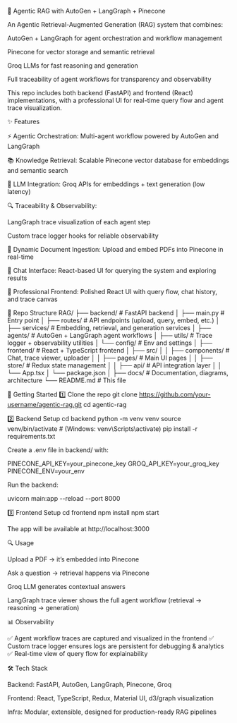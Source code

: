 🧠 Agentic RAG with AutoGen + LangGraph + Pinecone

An Agentic Retrieval-Augmented Generation (RAG) system that combines:

AutoGen + LangGraph for agent orchestration and workflow management

Pinecone for vector storage and semantic retrieval

Groq LLMs for fast reasoning and generation

Full traceability of agent workflows for transparency and observability

This repo includes both backend (FastAPI) and frontend (React) implementations, with a professional UI for real-time query flow and agent trace visualization.

✨ Features

⚡ Agentic Orchestration: Multi-agent workflow powered by AutoGen and LangGraph

📚 Knowledge Retrieval: Scalable Pinecone vector database for embeddings and semantic search

🧠 LLM Integration: Groq APIs for embeddings + text generation (low latency)

🔍 Traceability & Observability:

LangGraph trace visualization of each agent step

Custom trace logger hooks for reliable observability

📄 Dynamic Document Ingestion: Upload and embed PDFs into Pinecone in real-time

💬 Chat Interface: React-based UI for querying the system and exploring results

🎨 Professional Frontend: Polished React UI with query flow, chat history, and trace canvas

📂 Repo Structure
RAG/
├── backend/                # FastAPI backend
│   ├── main.py             # Entry point
│   ├── routes/             # API endpoints (upload, query, embed, etc.)
│   ├── services/           # Embedding, retrieval, and generation services
│   ├── agents/             # AutoGen + LangGraph agent workflows
│   ├── utils/              # Trace logger + observability utilities
│   └── config/             # Env and settings
│
├── frontend/               # React + TypeScript frontend
│   ├── src/
│   │   ├── components/     # Chat, trace viewer, uploader
│   │   ├── pages/          # Main UI pages
│   │   ├── store/          # Redux state management
│   │   ├── api/            # API integration layer
│   │   └── App.tsx
│   └── package.json
│
├── docs/                   # Documentation, diagrams, architecture
└── README.md               # This file

🚀 Getting Started
1️⃣ Clone the repo
git clone https://github.com/your-username/agentic-rag.git
cd agentic-rag

2️⃣ Backend Setup
cd backend
python -m venv venv
source venv/bin/activate   # (Windows: venv\Scripts\activate)
pip install -r requirements.txt


Create a .env file in backend/ with:

PINECONE_API_KEY=your_pinecone_key
GROQ_API_KEY=your_groq_key
PINECONE_ENV=your_env


Run the backend:

uvicorn main:app --reload --port 8000

3️⃣ Frontend Setup
cd frontend
npm install
npm start


The app will be available at http://localhost:3000

🔍 Usage

Upload a PDF → it’s embedded into Pinecone

Ask a question → retrieval happens via Pinecone

Groq LLM generates contextual answers

LangGraph trace viewer shows the full agent workflow (retrieval → reasoning → generation)

📊 Observability

✅ Agent workflow traces are captured and visualized in the frontend
✅ Custom trace logger ensures logs are persistent for debugging & analytics
✅ Real-time view of query flow for explainability

🛠 Tech Stack

Backend: FastAPI, AutoGen, LangGraph, Pinecone, Groq

Frontend: React, TypeScript, Redux, Material UI, d3/graph visualization

Infra: Modular, extensible, designed for production-ready RAG pipelines
